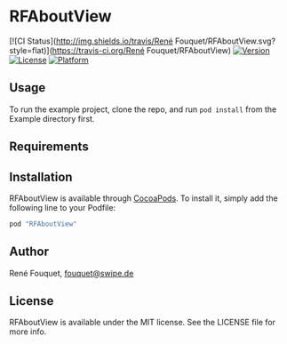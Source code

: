 # RFAboutView

[![CI Status](http://img.shields.io/travis/René Fouquet/RFAboutView.svg?style=flat)](https://travis-ci.org/René Fouquet/RFAboutView)
[![Version](https://img.shields.io/cocoapods/v/RFAboutView.svg?style=flat)](http://cocoapods.org/pods/RFAboutView)
[![License](https://img.shields.io/cocoapods/l/RFAboutView.svg?style=flat)](http://cocoapods.org/pods/RFAboutView)
[![Platform](https://img.shields.io/cocoapods/p/RFAboutView.svg?style=flat)](http://cocoapods.org/pods/RFAboutView)

## Usage

To run the example project, clone the repo, and run `pod install` from the Example directory first.

## Requirements

## Installation

RFAboutView is available through [CocoaPods](http://cocoapods.org). To install
it, simply add the following line to your Podfile:

```ruby
pod "RFAboutView"
```

## Author

René Fouquet, fouquet@swipe.de

## License

RFAboutView is available under the MIT license. See the LICENSE file for more info.
